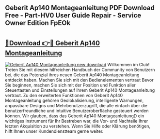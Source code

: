 ## Geberit Ap140 Montageanleitung PDF Download Free - Part-HV0 User Guide Repair - Service Owner Edition FpEOk

# <h2><a href="http://df8km81.blite.top/?on=Geberit+Ap140+Montageanleitung">🔗Download 👉🔴 Geberit Ap140 Montageanleitung</a></h2>

[![Geberit Ap140 Montageanleitung new download](https://i.imgur.com/lujVjoI.png)](http://df8km81.blite.top/?on=Geberit+Ap140+Montageanleitung)
Willkommen im Club! Treten Sie mit diesem hilfreichen Handbuch der Community von Benutzern bei, die das Potenzial ihres neuen Geberit Ap140 Montageanleitung entdeckt haben. Machen Sie sich mit den Bedienelementen vertraut Bevor Sie beginnen, machen Sie sich mit der Position und Funktion aller Steuertasten und Einstellungen auf Ihrem Geberit Ap140 Montageanleitung vertraut. Zu den erweiterten Funktionen von Geberit Ap140 Montageanleitung gehören Geolokalisierung, intelligente Warnungen, anpassbare Designs und Mehrbenutzerzugriff, die alle einfach über die benutzerfreundliche und intuitive Benutzeroberfläche gesteuert werden können. Wir glauben, dass das Geberit Ap140 MontageanleitungD ein wichtiges Instrument für Ihr Bestreben war, die Vor- und Nachteile Ihrer letzten Akquisition zu verstehen. Wenn Sie Hilfe oder Klärung benötigen, hilft Ihnen unser Kundendienstteam gerne weiter.
